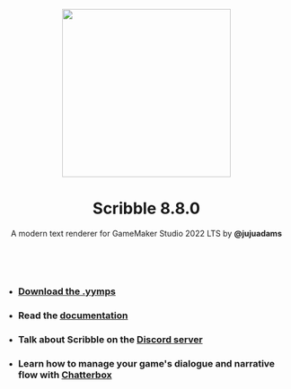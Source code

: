 <p align="center"><img src="https://raw.githubusercontent.com/JujuAdams/scribble/master/LOGO.png" style="display:block; margin:auto; width:300px"></p>
<h1 align="center">Scribble 8.8.0</h1>

<p align="center">A modern text renderer for GameMaker Studio 2022 LTS by <b>@jujuadams</b></p>

&nbsp;

&nbsp;

- ### [Download the .yymps](https://github.com/JujuAdams/scribble/releases/)
- ### Read the [documentation](http://jujuadams.github.io/Scribble)
- ### Talk about Scribble on the [Discord server](https://discord.gg/8krYCqr)
- ### Learn how to manage your game's dialogue and narrative flow with [Chatterbox](https://github.com/JujuAdams/Scribblebox)
